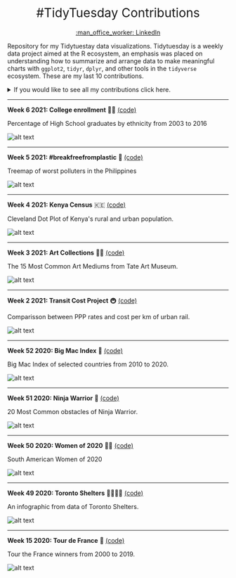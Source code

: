 <h1 style="font-weight:normal" align="center">
 #TidyTuesday Contributions
</h1>
<a href="https://www.linkedin.com/in/luis-freites-navia/">
<p align="center">:man_office_worker: LinkedIn</p>
</a>

Repository for my Tidytuestay data visualizations. Tidytuesday is a weekly data project aimed at the R ecosystem, an emphasis was placed on understanding how to summarize and arrange data to make meaningful charts with `ggplot2`, `tidyr`, `dplyr`, and other tools in the `tidyverse` ecosystem.
These are my last 10 contributions.

<details>
  <summary>If you would like to see all my contributions click here.</summary>

<!-- toc -->
**Contributions 2020**
 - 2020/Week 15: [Tour de France :bicyclist:](https://github.com/luisfrein/R_Tidytuesday/tree/master/W15_Tour_de_France)
 - 2020/Week 29: [Astronauts :astronaut:](https://github.com/luisfrein/R_Tidytuesday/tree/master/W29_Astronauts)
 - 2020/Week 41: [NCAA Women's Basketball :basketball:](https://github.com/luisfrein/R_Tidytuesday/tree/master/W41_NCAA_women_basketball)
 - 2020/Week 42: [Datasaurus :t-rex:](https://github.com/luisfrein/R_Tidytuesday/tree/master/W42_datasaurus)
 - 2020/Week 43: [Beer Awards :beer:](https://github.com/luisfrein/R_Tidytuesday/tree/master/W43_Beer_Awards)
 - 2020/Week 44: [Canadian Wind Turbines :canada:](https://github.com/luisfrein/R_Tidytuesday/tree/master/W44_Canadian_Wind_Turbines)
 - 2020/Week 45: [Ikea Furniture :couch_and_lamp:](https://github.com/luisfrein/R_Tidytuesday/tree/master/W45_IKEA_Furniture)
 - 2020/Week 46: [Phone Usage :phone:](https://github.com/luisfrein/R_Tidytuesday/tree/master/W46_%20Phone_Usage)
 - 2020/Week 48: [Washigton Trails :sunrise_over_mountains:](https://github.com/luisfrein/R_Tidytuesday/tree/master/W48_Washington_Trails)
 - 2020/Week 49: [Toronto Shelters :family_man_woman_girl_boy:](https://github.com/luisfrein/R_Tidytuesday/tree/master/W49_Toronto_Shelters)
 - 2020/Week 50: [Women of 2020 :red_haired_woman:](https://github.com/luisfrein/R_Tidytuesday/tree/master/W50_Women_of_2020)
 - 2020/Week 51: [Ninja Warrior :climbing:](https://github.com/luisfrein/R_Tidytuesday/tree/master/W51_Ninja_Warrior)
 - 2020/Week 52: [Big Mac Index :hamburger:](https://github.com/luisfrein/R_Tidytuesday/tree/master/W52_Big_Mac_Index)
 
 **Contributions 2021**
 - 2021/Week 2: [Transit Cost Project :metro:](https://github.com/luisfrein/R_Tidytuesday/tree/master/2021/W02_Transit_Cost)
 - 2021/Week 3: [Art Collections :artist:](https://github.com/luisfrein/R_Tidytuesday/tree/master/2021/W03_Art_Collections)
 - 2021/Week 4: [Kenya Census :kenya:](https://github.com/luisfrein/R_Tidytuesday/tree/master/2021/W04_Kenya_Census)
 - 2021/Week 5: [#breakfreefrom plastic :cup_with_straw:](https://github.com/luisfrein/R_Tidytuesday/tree/master/2021/W05_Plastic_Pollution)
 - 2021/Week 6: [College enrollment :student:](https://github.com/luisfrein/R_Tidytuesday/tree/master/2021/W06_College_Enrollment)
 
 
<!-- tocstop -->
</details>

---     
**Week 6 2021: College enrollment** :student: [(code)](https://github.com/luisfrein/R_Tidytuesday/blob/master/2021/W06_College_Enrollment/W06_College_Enrollment.Rmd)

Percentage of High School graduates by ethnicity from 2003 to 2016

![alt text](https://github.com/luisfrein/R_Tidytuesday/blob/master/2021/W06_College_Enrollment/HighSchool_percentage.png)

---    

**Week 5 2021: #breakfreefromplastic** :cup_with_straw: [(code)](https://github.com/luisfrein/R_Tidytuesday/blob/master/2021/W05_Plastic_Pollution/W05_Plastic_Pollution.R)

Treemap of worst polluters in the Philippines

![alt text](https://github.com/luisfrein/R_Tidytuesday/blob/master/2021/W05_Plastic_Pollution/Philippines_worst.png)

---

**Week 4 2021: Kenya Census** :kenya: [(code)](https://github.com/luisfrein/R_Tidytuesday/blob/master/2021/W04_Kenya_Census/W04_Kenya_Census.R)

Cleveland Dot Plot of Kenya's rural and urban population.

![alt text](https://github.com/luisfrein/R_Tidytuesday/blob/master/2021/W04_Kenya_Census/Kenya_census.png)

---

**Week 3 2021: Art Collections** :artist: [(code)](https://github.com/luisfrein/R_Tidytuesday/blob/master/2021/W03_Art_Collections/W03_Art_Collections.R)

The 15 Most Common Art Mediums from Tate Art Museum.

![alt text](https://github.com/luisfrein/R_Tidytuesday/blob/master/2021/W03_Art_Collections/art_med.png)

---

**Week 2 2021: Transit Cost Project** :metro: [(code)](https://github.com/luisfrein/R_Tidytuesday/blob/master/2021/W02_Transit_Cost/W02_TRansit_Cost.R)

Comparisson between PPP rates and cost per km of urban rail.

![alt text](https://github.com/luisfrein/R_Tidytuesday/blob/master/2021/W02_Transit_Cost/Transit.png)

---

**Week 52 2020: Big Mac Index** :hamburger: [(code)](https://github.com/luisfrein/R_Tidytuesday/blob/master/2020/W52_Big_Mac_Index/W52_Big_Mac_Index.R)

Big Mac Index of selected countries from 2010 to 2020.

![alt text](https://github.com/luisfrein/R_Tidytuesday/blob/master/2020/W52_Big_Mac_Index/Burgernomics.png)

---

**Week 51 2020: Ninja Warrior** :climbing: [(code)](https://github.com/luisfrein/R_Tidytuesday/blob/master/2020/W51_Ninja_Warrior/W51_Ninja_Warrior.R)

20 Most Common obstacles of Ninja Warrior.

![alt text](https://github.com/luisfrein/R_Tidytuesday/blob/master/2020/W51_Ninja_Warrior/ninja_obstacles.png)

---
**Week 50 2020: Women of 2020** :red_haired_woman: [(code)](https://github.com/luisfrein/R_Tidytuesday/blob/master/2020/W50_Women_of_2020/W50_Women_of_2020.R)

South American Women of 2020

![alt text](https://github.com/luisfrein/R_Tidytuesday/blob/master/2020/W50_Women_of_2020/women1.png)

---
**Week 49 2020: Toronto Shelters** :family_man_woman_girl_boy: [(code)](https://github.com/luisfrein/R_Tidytuesday/blob/master/2020/W49_Toronto_Shelters/W49_Toronto_Shelters.R)

An infographic from data of Toronto Shelters.

![alt text](https://github.com/luisfrein/R_Tidytuesday/blob/master/2020/W49_Toronto_Shelters/Shelters.png)

---
**Week 15 2020: Tour de France** :bicyclist: [(code)](https://github.com/luisfrein/R_Tidytuesday/blob/master/2020/W15_Tour_de_France/W15_Tour_de_France.R)

Tour the France winners from 2000 to 2019.

![alt text](https://github.com/luisfrein/R_Tidytuesday/blob/master/2020/W15_Tour_de_France/tdf_table.jpg)






